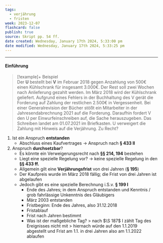 ```yaml
---
tags:
  - verjährung
  - fristen
week: 2023-12-07
flashcard: false
publish: true
source: Skript pp. 54 ff.
date created: Wednesday, January 17th 2024, 5:33:00 pm
date modified: Wednesday, January 17th 2024, 5:33:25 pm
---
```

***
#### Einführung

> [!example]+ Beispiel  
> Der **U** bestellt bei **V** im Februar 2018 gegen Anzahlung von 500€ einen Kühlschrank für insgesamt 3.000€. Der Rest soll zwei Wochen nach Anlieferung gezahlt werden. Im März 2018 wird der Kühlschrank geliefert. Aufgrund eines Fehlers in der Buchhaltung des V gerät die Forderung auf Zahlung der restlichen 2.500€ in Vergessenheit. Bei einer Generalrevision der Bücher stößt ein Mitarbeiter in der Jahresendabrechnung 2021 auf die Forderung. Daraufhin fordert V den U per Einwurfeinschreiben auf, die Sache herauszugeben. Das Schreiben landet am 01.07.2021 im Briefkasten. U verweigert die Zahlung mit Hinweis auf die Verjährung. Zu Recht?

1. Ist ein Anspruch **entstanden**
	- Abschluss eines Kaufvertrages $\rightarrow$ Anspruch nach **§ 433 II**
2. Anspruch **durchsetzbar**?
	- Es könnte ein Verweigerungsrecht nach **§§ 214, 194** bestehen
	- Liegt eine spezielle Regelung vor? $\rightarrow$ keine spezielle Regelung in den **§§ 433 ff.**
	- Allgemein gilt eine **Verjährungsfrist** von drei Jahren (**§ 195**)
	- Der Kaufpreis wurde im März 2018 fällig; die Frist von drei Jahren ist abgelaufen
	- Jedoch gibt es eine spezielle Berechnung i.S.v. **§ 199 I**
		- Ende des Jahres; in dem Anspruch entstanden und Kenntnis / grob fahrlässige Unkenntnis des Gläubigers
		- März 2003 entstanden
		- Fristbeginn: Ende des Jahres, also 31.12.2018
		- Fristablauf
		- Frist nach Jahren bestimmt
		- Was ist der maßgebliche Tag?
$>$ nach $\S 187$ I zählt Tag des Ereignisses nicht mit
$>$ hiernach würde auf den 1.1.2019 abgestellt und Frist am 1.1. in drei Jahren also am 1.1.2022 ablaufen